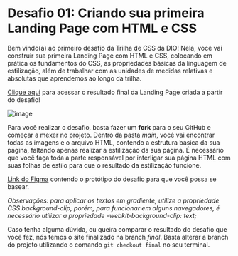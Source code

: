 # Desafio 01: Criando sua primeira Landing Page com HTML e CSS

Bem vindo(a) ao primeiro desafio da Trilha de CSS da DIO! Nela, você vai construir sua primeira Landing Page com HTML e CSS, colocando em prática os fundamentos do CSS,
as propriedades básicas da linguagem de estilização, além de trabalhar com as unidades de medidas relativas e absolutas que aprendemos ao longo da trilha.

[Clique aqui](https://joaogabrielssilva.github.io/css-projeto-landing-page/) para acessar o resultado final da Landing Page criada a partir do desafio!

![image](https://user-images.githubusercontent.com/55519539/183538055-6cce606c-7d1d-4d15-a4be-ffeb5b37c956.png)

Para você realizar o desafio, basta fazer um **fork** para o seu GitHub e começar a mexer no projeto.
Dentro da pasta *main*, você vai encontrar todas as imagens e o arquivo HTML, contendo a estrutura básica da sua página, faltando apenas
realizar a estilização da sua página. É necessário que você faça toda a parte responsável por interligar sua página HTML com suas folhas
de estilo para que o resultado da estilização funcione.

[Link do Figma](https://www.figma.com/file/3PiokoJj9IhGDnNiWAJbz7/DIO---Desafio-01?node-id=2%3A6) contendo o protótipo do desafio para
que você possa se basear.

*Observações: para aplicar os textos em gradiente, utilize a propriedade CSS background-clip, porém, para funcionar em alguns navegadores,
é necessário utilizar a propriedade -webkit-background-clip: text;*

Caso tenha alguma dúvida, ou queira comparar o resultado do desafio que você fez, nós temos o site finalizado na branch *final*. Basta alterar a branch do projeto
utilizando o comando `git checkout final` no seu terminal.
